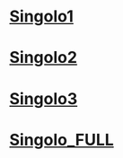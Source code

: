  # [Singolo1](https://Ilya-Baklanov.github.io/singolo/singolo1.html)
# [Singolo2](https://Ilya-Baklanov.github.io/singolo/singolo2.html)
# [Singolo3](https://Ilya-Baklanov.github.io/singolo/singolo3.html)
# [Singolo_FULL](https://ilya-baklanov.github.io/singolo/)
